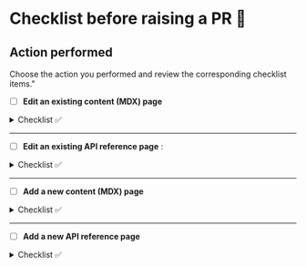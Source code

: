 # Checklist before raising a PR 🚀 

## Action performed

Choose the action you performed and review the corresponding checklist items."

- [ ] **Edit an existing content (MDX) page**

<details>
<summary>Checklist ✅ </summary>

<br/>

- [ ] Review changes using the <a href="https://github.com/SetuHQ/vscode-docter-preview#mdx-preview" target="_blank">MDX preview</a> option
- [ ] If the length of content >15000 chars, use the <a href="https://docs.setu.co/content-preview" target="_blank">Content preview portal</a> to view changes
- [ ] If a redirect is needed to the existing page, add a key, value pair in `redirects.json`

</details>

<hr />

- [ ] **Edit an existing API reference page**  :

<details>
<summary>Checklist ✅</summary>

<br/>

- [ ] Use the <a href="https://docs.setu.co/content-preview" target="_blank">Content preview portal</a> to view changes
- [ ] API reference is in JSON format (OpenAPI or Swagger)

</details>

<hr />

- [ ] **Add a new content (MDX) page**

<details>
<summary>Checklist ✅</summary>

<br/>

- [ ] Create a `.mdx` file with the path as its name in the content folder
- [ ] Add frontmatter with all the metadata
- [ ] Review the order of items in Sidebar using the <a href="https://github.com/SetuHQ/vscode-docter-preview#sidebar-preview" target="_blank">Sidebar preview</a> option
- [ ] Review changes using the <a href="https://github.com/SetuHQ/vscode-docter-preview#mdx-preview" target="_blank">MDX preview</a> option
- [ ] If the length of content >15000 chars, use the <a href="https://docs.setu.co/content-preview" target="_blank">Content preview portal</a> to view changes
- [ ] Created a folder with the same name, if any children were to be added to the page
- [ ] Once all changes are done, update the menu items by using the <a href="https://github.com/SetuHQ/vscode-docter-preview#menu-items" target="_blank">Menu Items</a> option
- [ ] Add a key, value pair in `redirects.json` if you wish to have a redirect to the new page



</details>

<hr />

- [ ] **Add a new API reference page**

<details>
<summary>Checklist ✅</summary>

<br/>

- [ ] Create a `.json` file with the product path as its name
- [ ] Create an `api-reference.mdx`  file in the respective product folder inside content folder
- [ ] Add frontmatter with all the metadata 
- [ ] Review the order of items in Sidebar using the <a href="https://github.com/SetuHQ/vscode-docter-preview#sidebar-preview" target="_blank">Sidebar preview</a> option
- [ ] Add API reference in JSON format (OpenAPI or Swagger) into created `.json` file.
- [ ] Used the <a href="https://docs.setu.co/content-preview" target="_blank">Content preview portal</a> to view changes
- [ ] Once all changes are done, update the menu items by using the <a href="https://github.com/SetuHQ/vscode-docter-preview#menu-items" target="_blank">Menu Items</a> option

</details>

